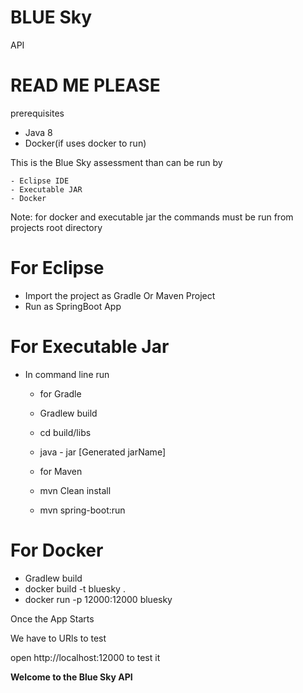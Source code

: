 # BLUE Sky
API 


# READ ME PLEASE


prerequisites


  - Java 8
  -  Docker(if uses docker to run)


This is the Blue Sky assessment than can be run by


    - Eclipse IDE
    - Executable JAR
    - Docker


Note: for docker and executable jar the commands must be run from projects root directory


# For Eclipse


  - Import the project as Gradle Or Maven Project 
  - Run as SpringBoot App


# For Executable Jar


  - In command line run
  
    - for Gradle 
    - Gradlew build
    - cd build/libs
    - java - jar [Generated jarName]

	- for Maven
    - mvn Clean install	
    - mvn spring-boot:run

# For Docker  


  - Gradlew build
  - docker build -t bluesky .
  - docker run -p 12000:12000 bluesky


Once the App Starts


We have to URls to test

open http://localhost:12000 to test it

**Welcome to the Blue Sky API**
